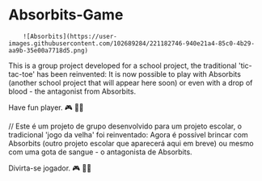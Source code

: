 # Absorbits-Game


        ![Absorbits](https://user-images.githubusercontent.com/102689284/221182746-940e21a4-85c0-4b29-aa9b-35e00a7718d5.png)

This is a group project developed for a school project, the traditional 'tic-tac-toe' has been reinvented: It is now possible to play with Absorbits (another school project that will appear here soon) or even with a drop of blood - the antagonist from Absorbits.

Have fun player. :video_game: :curly_haired_woman:

//
Este é um projeto de grupo desenvolvido para um projeto escolar, o tradicional 'jogo da velha' foi reinventado: Agora é possível brincar com Absorbits (outro projeto escolar que aparecerá aqui em breve) ou mesmo com uma gota de sangue - o antagonista de Absorbits.

Divirta-se jogador.  :video_game: :curly_haired_woman:
